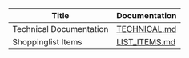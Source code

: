 | Title                   | Documentation                                                                                                     |
| ----------------------- | ----------------------------------------------------------------------------------------------------------------- |
| Technical Documentation | [TECHNICAL.md](https://github.com/TGM-HIT/syt5-gek1051-mobile-application-shopstorm/blob/main/doc/TECHNICAL.md)   |
| Shoppinglist Items      | [LIST_ITEMS.md](https://github.com/TGM-HIT/syt5-gek1051-mobile-application-shopstorm/blob/main/doc/LIST_ITEMS.md) |

